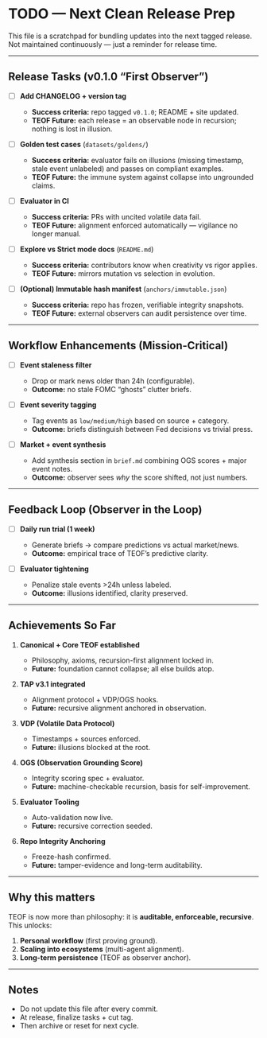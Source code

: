 # TODO — Next Clean Release Prep

This file is a scratchpad for bundling updates into the next tagged release.  
Not maintained continuously — just a reminder for release time.  

---

## Release Tasks (v0.1.0 “First Observer”)

- [ ] **Add CHANGELOG + version tag**  
  - **Success criteria:** repo tagged `v0.1.0`; README + site updated.  
  - **TEOF Future:** each release = an observable node in recursion; nothing is lost in illusion.  

- [ ] **Golden test cases** (`datasets/goldens/`)  
  - **Success criteria:** evaluator fails on illusions (missing timestamp, stale event unlabeled) and passes on compliant examples.  
  - **TEOF Future:** the immune system against collapse into ungrounded claims.  

- [ ] **Evaluator in CI**  
  - **Success criteria:** PRs with uncited volatile data fail.  
  - **TEOF Future:** alignment enforced automatically — vigilance no longer manual.  

- [ ] **Explore vs Strict mode docs** (`README.md`)  
  - **Success criteria:** contributors know when creativity vs rigor applies.  
  - **TEOF Future:** mirrors mutation vs selection in evolution.  

- [ ] **(Optional) Immutable hash manifest** (`anchors/immutable.json`)  
  - **Success criteria:** repo has frozen, verifiable integrity snapshots.  
  - **TEOF Future:** external observers can audit persistence over time.  

---

## Workflow Enhancements (Mission-Critical)

- [ ] **Event staleness filter**  
  - Drop or mark news older than 24h (configurable).  
  - **Outcome:** no stale FOMC “ghosts” clutter briefs.  

- [ ] **Event severity tagging**  
  - Tag events as `low/medium/high` based on source + category.  
  - **Outcome:** briefs distinguish between Fed decisions vs trivial press.  

- [ ] **Market + event synthesis**  
  - Add synthesis section in `brief.md` combining OGS scores + major event notes.  
  - **Outcome:** observer sees *why* the score shifted, not just numbers.  

---

## Feedback Loop (Observer in the Loop)

- [ ] **Daily run trial (1 week)**  
  - Generate briefs → compare predictions vs actual market/news.  
  - **Outcome:** empirical trace of TEOF’s predictive clarity.  

- [ ] **Evaluator tightening**  
  - Penalize stale events >24h unless labeled.  
  - **Outcome:** illusions identified, clarity preserved.  

---

## Achievements So Far

1. **Canonical + Core TEOF established**  
   - Philosophy, axioms, recursion-first alignment locked in.  
   - **Future:** foundation cannot collapse; all else builds atop.  

2. **TAP v3.1 integrated**  
   - Alignment protocol + VDP/OGS hooks.  
   - **Future:** recursive alignment anchored in observation.  

3. **VDP (Volatile Data Protocol)**  
   - Timestamps + sources enforced.  
   - **Future:** illusions blocked at the root.  

4. **OGS (Observation Grounding Score)**  
   - Integrity scoring spec + evaluator.  
   - **Future:** machine-checkable recursion, basis for self-improvement.  

5. **Evaluator Tooling**  
   - Auto-validation now live.  
   - **Future:** recursive correction seeded.  

6. **Repo Integrity Anchoring**  
   - Freeze-hash confirmed.  
   - **Future:** tamper-evidence and long-term auditability.  

---

## Why this matters

TEOF is now more than philosophy: it is **auditable, enforceable, recursive**.  
This unlocks:  
1. **Personal workflow** (first proving ground).  
2. **Scaling into ecosystems** (multi-agent alignment).  
3. **Long-term persistence** (TEOF as observer anchor).  

---

## Notes

- Do not update this file after every commit.  
- At release, finalize tasks + cut tag.  
- Then archive or reset for next cycle.  
